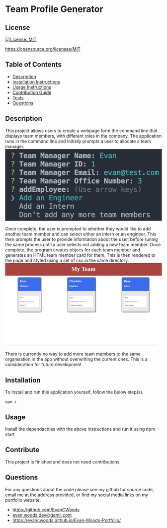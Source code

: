 # Team Profile Generator


## License

[![License: MIT](https://img.shields.io/badge/License-MIT-yellow.svg)](https://opensource.org/licenses/MIT)

https://opensource.org/licenses/MIT



## Table of Contents
* [Description](#description) 
* [Installation Instructions](#installation)
* [Usage Instructions](#usage)
* [Contribution Guide](#contribute)
* [Tests](#tests)
* [Questions](#questions)


## Description
This project allows users to create a webpage form the command line that displays team members, with different roles in the company. The application runs in the command line and initially prompts a user to allocate a team manager. 
![input](./Assets/inputs.png)

Once complete, the user is prompted to whether they would like to add another team member and can select either an intern or an engineer. This then prompts the user to provide information about the user, before runnig the same process until a user selects not adding a new team member. Once complete, the program creates objecs for each team member and generates an HTML team member card for them. This is then rendered to the page and styled using a set of css in the same directory.
![output](./Assets/outputs.png)

There is currently no way to add more team members to the same organisation in the app without overwriting the current ones. This is a consideration for future development.


## Installation
To Install and run this application yourself, follow the below step(s).

    npm i


## Usage
Install the dependacnies with the above instructions and run it using npm start


## Contribute
This project is finished and does not need contributions


## Questions
For any questions about the code please see my github for source code, email me at the address provided, or find my social media links on my portfolio website. 
* https://github.com/EvanCWoods
* evan.woods.dev@gamil.com
* https://evancwoods.github.io/Evan-Woods-Portfolio/
